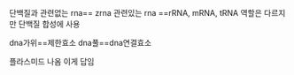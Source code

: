 단백질과 관련없는 rna== zrna
관련있는 rna ==rRNA, mRNA, tRNA 역할은 다르지만 단백질 합성에 사용

dna가위==제한효소
dna풀==dna연결효소

플라스미드 나옴 이게 답임
